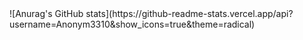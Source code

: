 
<!-- STATS --!>
![Anurag's GitHub stats](https://github-readme-stats.vercel.app/api?username=Anonym3310&show_icons=true&theme=radical)
